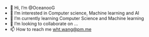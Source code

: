 - 👋 Hi, I’m @OceanooG
- 👀 I’m interested in Computer science, Machine learning and AI
- 🌱 I’m currently learning Computer Science and Machine learning 
- 💞️ I’m looking to collaborate on ...
- 📫 How to reach me wht.wang@pm.me


